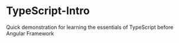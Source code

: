 # TypeScript-Intro
Quick demonstration for learning the essentials of TypeScript before Angular Framework
